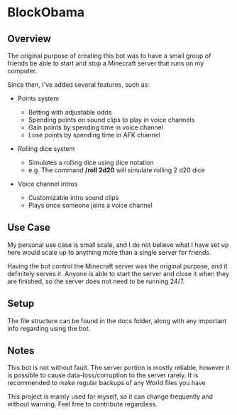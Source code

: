 # BlockObama
## Overview
The original purpose of creating this bot was to have a small group of friends be able to start and stop a Minecraft server that runs on my computer.

Since then, I've added several features, such as:
- Points system
  - Betting with adjustable odds
  - Spending points on sound clips to play in voice channels
  - Gain points by spending time in voice channel
  - Lose points by spending time in AFK channel
- Rolling dice system
  - Simulates a rolling dice using dice notation
  - e.g. The command **/roll 2d20** will simulate rolling 2 d20 dice

- Voice channel intros
  - Customizable intro sound clips
  - Plays once someone joins a voice channel

## Use Case
My personal use case is small scale, and I do not believe what I have set up here would scale up to anything more than a single server for friends.

Having the bot control the Minecraft server was the original purpose, and it definitely serves it. Anyone is able to start the server and close it when they are finished, so the server does not need to be running 24/7.

## Setup

The file structure can be found in the docs folder, along with any important info regarding using the bot.

## Notes
This bot is not without fault. The server portion is mostly reliable, however it is possible to cause data-loss/corruption to the server rarely. It is recommended to make regular backups of any World files you have

This project is mainly used for myself, so it can change frequently and without warning. Feel free to contribute regardless.
